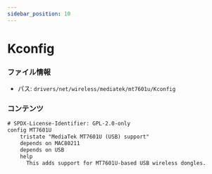 ```yaml
---
sidebar_position: 10
---
```

# Kconfig

### ファイル情報

- パス: `drivers/net/wireless/mediatek/mt7601u/Kconfig`

### コンテンツ

```txt
# SPDX-License-Identifier: GPL-2.0-only
config MT7601U
	tristate "MediaTek MT7601U (USB) support"
	depends on MAC80211
	depends on USB
	help
	  This adds support for MT7601U-based USB wireless dongles.

```
